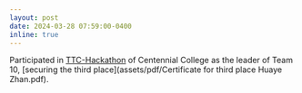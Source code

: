```yaml
---
layout: post
date: 2024-03-28 07:59:00-0400
inline: true
---
```

<!-- A simple inline announcement with Markdown emoji! :sparkles: :smile: -->
Participated in [TTC-Hackathon](assets/pdf/WIMTACH-TTC_Hackathon.pdf) of Centennial College as the leader of Team 10, [securing the third place](assets/pdf/Certificate for third place Huaye Zhan.pdf).